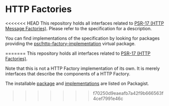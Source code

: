 HTTP Factories
==============

<<<<<<< HEAD
This repository holds all interfaces related to [PSR-17 (HTTP Message Factories)][psr-17]. 
Please refer to the specification for a description.

You can find implementations of the specification by looking for packages providing the 
[psr/http-factory-implementation](https://packagist.org/providers/psr/http-factory-implementation) virtual package.

[psr-17]: https://www.php-fig.org/psr/psr-17/
=======
This repository holds all interfaces related to [PSR-17 (HTTP Factories)][psr-url].

Note that this is not a HTTP Factory implementation of its own. It is merely interfaces that describe the components of a HTTP Factory.

The installable [package][package-url] and [implementations][implementation-url] are listed on Packagist.

[psr-url]: https://www.php-fig.org/psr/psr-17/
[package-url]: https://packagist.org/packages/psr/http-factory
[implementation-url]: https://packagist.org/providers/psr/http-factory-implementation
>>>>>>> f70250d9eaeafb7a42f9b666563f4cef7991e46c
